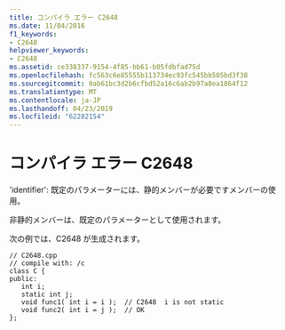 ```yaml
---
title: コンパイラ エラー C2648
ms.date: 11/04/2016
f1_keywords:
- C2648
helpviewer_keywords:
- C2648
ms.assetid: ce338337-9154-4f85-bb61-b05fdbfad75d
ms.openlocfilehash: fc563c6e85555b113734ec93fc545bb505bd3f38
ms.sourcegitcommit: 0ab61bc3d2b6cfbd52a16c6ab2b97a8ea1864f12
ms.translationtype: MT
ms.contentlocale: ja-JP
ms.lasthandoff: 04/23/2019
ms.locfileid: "62282154"
---
```

# <a name="compiler-error-c2648"></a>コンパイラ エラー C2648

'identifier': 既定のパラメーターには、静的メンバーが必要ですメンバーの使用。

非静的メンバーは、既定のパラメーターとして使用されます。

次の例では、C2648 が生成されます。

```
// C2648.cpp
// compile with: /c
class C {
public:
   int i;
   static int j;
   void func1( int i = i );  // C2648  i is not static
   void func2( int i = j );  // OK
};
```